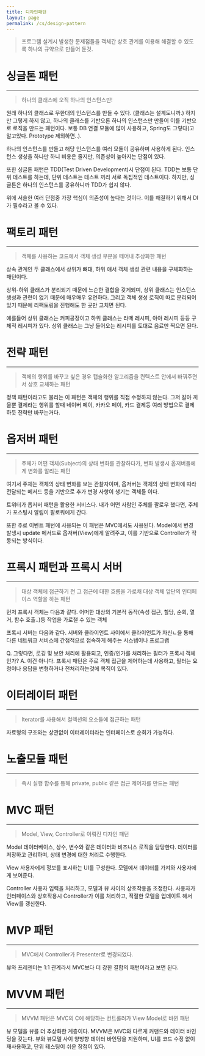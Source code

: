 ```yaml
---
title: 디자인패턴
layout: page
permalink: /cs/design-pattern
---
```

> 프로그램 설계시 발생한 문제점들을 객체간 상호 관계를 이용해 해결할 수 있도록 하나의 규약으로 만들어 둔것.

# 싱글톤 패턴
---
> 하나의 클래스에 오직 하나의 인스턴스만!
 
원래 하나의 클래스로 무한대의 인스턴스를 만들 수 있다. (클래스는 설계도니까.)
하지만 그렇게 하지 않고, 하나의 클래스를 기반으론 하나의 인스턴스만 만들어 이를 기반으로 로직을 만드는 패턴이다.
보통 DB 연결 모듈에 많이 사용하고, Spring도 그렇다(고 알고있다. Prototype 제외하면..).

하나의 인스턴스를 만들고 해당 인스턴스를 여러 모듈이 공유하며 사용하게 된다. 
인스턴스 생성을 하나만 하니 비용은 줄지만, 의존성이 높아지는 단점이 있다.

또한 싱글톤 패턴은 TDD(Test Driven Development)시 단점이 된다.
TDD는 보통 단위 테스트를 하는데, 단위 테스트는 테스트 끼리 서로 독집적인 테스트이다.
하지만, 싱글톤은 하나의 인스턴스를 공유하니까 TDD가 쉽지 않다.

위에 서술한 여러 단점중 가장 핵심이 의존성이 높다는 것이다.
이를 해결하기 위해서 DI가 필수라고 볼 수 있다.

# 팩토리 패턴
---
> 객체를 사용하는 코드에서 객체 생성 부분을 떼어내 추상화한 패턴
 
상속 관계인 두 클래스에서 상위가 뼈대, 하위 애서 객체 생성 관련 내용을 구체화하는 패턴이다.

상위-하위 클래스가 분리되기 때문에 느슨한 결합을 갖게되며, 상위 클래스는 인스턴스 생성과 관련이 없기 때문에 매우매우 유연하다.
그리고 객체 생성 로직이 따로 분리되어있기 때문에 리팩토링을 진행해도 한 곳만 고치면 된다.

예를들어 상위 클래스는 커피공장이고 하위 클래스는 라떼 레시피, 아아 레시피 등등 구체적 레시피가 있다. 상위 클래스는 그냥 들어오는 레시피를 토대로 음료만 찍으면 된다.

# 전략 패턴
---
> 객체의 행위를 바꾸고 싶은 경우 캡슐화한 알고리즘을 컨텍스트 안에서 바꿔주면서 상호 교체하는 패턴
 
정책 패턴이라고도 불리는 이 패턴은 객체의 행위를 직접 수정하지 않는다. 그저 갈아 끼울뿐
결제라는 행위를 할때 네이버 페이, 카카오 페이, 카드 결제등 여러 방법으로 결제하듯 전략만 바꾸는거다.

# 옵저버 패턴
---
> 주체가 어떤 객체(Subject)의 상태 변화를 관찰하다가, 변화 발생시 옵저버들에게 변화를 알리는 패턴

여기서 주체는 객체의 상태 변화를 보는 관찰자이며,
옵저버는 객체의 상태 변화에 따라 전달되는 메서드 등을 기반으로 추가 변경 사항이 생기는 객체들 이다.

트위터가 옵저버 패턴을 활용한 서비스다.
내가 어떤 사람인 주체를 팔로우 했다면, 주체가 포스팅시 알림이 팔로워에게 간다.

또한 주로 이벤트 패턴에 사용되는 이 패턴은 MVC에서도 사용된다.
Model에서 변경 발생시 update 메서드로 옵저버(View)에게 알려주고, 이를 기반으로 Controller가 작동되는 방식이다.

# 프록시 패턴과 프록시 서버
---
> 대상 객체에 접근하기 전 그 접근에 대한 흐름을 가로채 대상 객체 앞단의 인터페이스 역할을 하는 패턴

먼저 프록시 객체는 다음과 같다.
어떠한 대상의 기본적 동작(속성 접근, 할당, 순회, 열거, 함수 호출..)등 작업을 가로챌 수 있는 객체

프록시 서버는 다음과 같다.
서버와 클라이언트 사이에서 클라이언트가 자신ㄴ을 통해 다른 네트워크 서비스에 간접적으로 접속하게 해주는 시스템이나 프로그램

Q. 그렇다면, 로깅 및 보안 처리에 활용되고, 인증/인가를 처리하는 필터가 프록시 객체인가?
A. 이건 아니다. 프록시 패턴은 주로 객체 접근을 제어하는데 사용하고, 필터는 요청이나 응답을 변형하거나 전처리하는것에 목직이 있다.

# 이터레이터 패턴
---
> Iterator를 사용해서 컬렉션의 요소들에 접근하는 패턴

자료형의 구조와는 상관없이 이터레이터라는 인터페이스로 순회가 가능하다.

# 노출모듈 패턴
---
> 즉시 실행 함수를 통해 private, public 같은 접근 제어자를 만드는 패턴

# MVC 패턴
---
> Model, View, Controller로 이뤄진 디자인 패턴
 
Model
데이터베이스, 상수, 변수와 같은 데이터와 비즈니스 로직을 담당한다.
데이터를 저장하고 관리하며, 상태 변경에 대한 처리르 수행한다.

View
사용자에게 정보를 표시하는 UI를 구성한다.
모델에서 데이터를 가져와 사용자에게 보여준다.

Controller
사용자 입력을 처리하고, 모델과 뷰 사이의 상호작용을 조정한다.
사용자가 인터페이스와 상호작용시 Controller가 이를 처리하고, 적절한 모델을 업데이트 해서 View를 갱신한다.

# MVP 패턴
---
> MVC에서 Controller가 Presenter로 변경되었다.

뷰와 프레젠터는 1:1 관계라서 MVC보다 더 강한 결합의 패턴이라고 보면 된다.

# MVVM 패턴
---
> MVVM 패턴은 MVC의 C에 해당하는 컨트롤러가 View Model로 바뀐 패턴

뷰 모델을 뷰를 더 추상화한 계층이다.
MVVM은 MVC와 다르게 커맨드와 데이터 바인딩을 갖는다.
뷰와 뷰모델 사이 양방향 데이터 바인딩을 지원하며, UI를 코드 수정 없이 재사용하고, 단위 테스팅이 쉬운 장점이 있다.